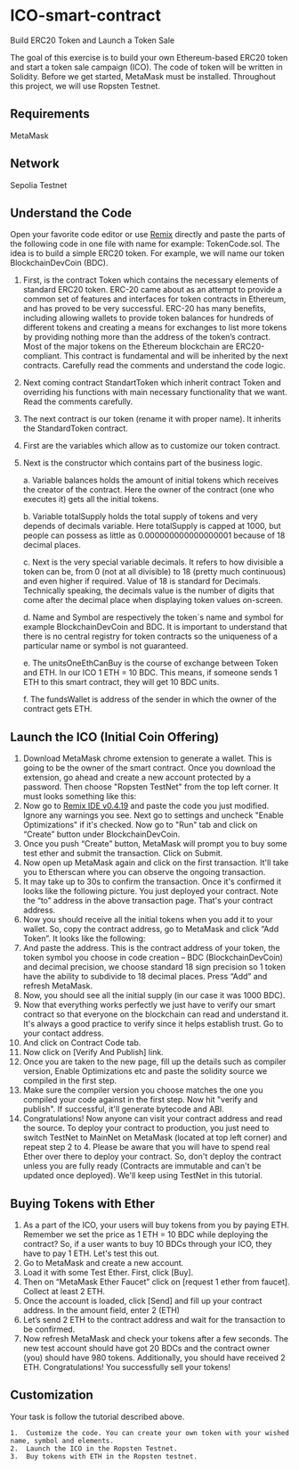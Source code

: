 # ICO-smart-contract

Build ERC20 Token and Launch a Token Sale

The goal of this exercise is to build your own Ethereum-based ERC20 token and start a token sale campaign (ICO).
The code of token will be written in Solidity. Before we get started, MetaMask must be installed. Throughout this project, we will use Ropsten Testnet.

## Requirements
MetaMask

## Network
Sepolia Testnet

##	Understand the Code
Open your favorite code editor or use [Remix](https://remix.ethereum.org) directly and paste the parts of the following code in one file with name for example: TokenCode.sol. The idea is to build a simple ERC20 token. For example, we will name our token BlockchainDevCoin (BDC). 

1.  First, is the contract Token which contains the necessary elements of standard ERC20 token. ERC-20 came about as an attempt to provide a common set of features and interfaces for token contracts in Ethereum, and has proved to be very successful. ERC-20 has many benefits, including allowing wallets to provide token balances for hundreds of different tokens and creating a means for exchanges to list more tokens by providing nothing more than the address of the token’s contract. Most of the major tokens on the Ethereum blockchain are ERC20-compliant. This contract is fundamental and will be inherited by the next contracts. Carefully read the comments and understand the code logic.
2.  Next coming contract StandartToken which inherit contract Token and overriding his functions with main necessary functionality that we want. Read the comments carefully.
3.  The next contract is our token (rename it with proper name). It inherits the StandardToken contract. 
4.  First are the variables which allow as to customize our token contract.
5.  Next is the constructor which contains part of the business logic. 
    
    a.  Variable balances holds the amount of initial tokens which receives the creator of the contract. Here the owner of the contract (one who executes it) gets all the initial tokens. 
    
    b.  Variable totalSupply holds the total supply of tokens and very depends of decimals variable. Here totalSupply is capped at 1000, but people can possess as little as 0.000000000000000001 because of 18 decimal places. 
    
    c.  Next is the very special variable decimals. It refers to how divisible a token can be, from 0 (not at all divisible) to 18 (pretty much continuous) and even higher if required. Value of 18 is standard for Decimals. Technically speaking, the decimals value is the number of digits that come after the decimal place when displaying token values on-screen. 
    
    d.  Name and Symbol are respectively the token`s name and symbol for example BlockchainDevCoin and BDC. It is important to understand that there is no central registry for token contracts so the uniqueness of a particular name or symbol is not guaranteed. 
    
    e.  The unitsOneEthCanBuy is the course of exchange between Token and ETH. In our ICO 1 ETH = 10 BDC. This means, if someone sends 1 ETH to this smart contract, they will get 10 BDC units.
    
    f.  The fundsWallet is address of the sender in which the owner of the contract gets ETH. 

##	Launch the ICO (Initial Coin Offering)
1.  Download MetaMask chrome extension to generate a wallet. This is going to be the owner of the smart contract. Once you download the extension, go ahead and create a new account protected by a password. Then choose "Ropsten TestNet" from the top left corner. It must looks something like this:
2.  Now go to [Remix IDE v0.4.19](https://remix.ethereum.org/#optimize=false&version=soljson-v0.4.19+commit.c4cbbb05.js) and paste the code you just modified. Ignore any warnings you see. Next go to settings and uncheck "Enable Optimizations" if it's checked. Now go to "Run" tab and click on “Create” button under BlockchainDevCoin.
3.  Once you push “Create” button, MetaMask will prompt you to buy some test ether and submit the transaction. Click on Submit.
4.  Now open up MetaMask again and click on the first transaction. It'll take you to Etherscan where you can observe the ongoing transaction. 
5.  It may take up to 30s to confirm the transaction. Once it's confirmed it looks like the following picture. You just deployed your contract. Note the “to” address in the above transaction page. That's your contract address. 
6.  Now you should receive all the initial tokens when you add it to your wallet. So, copy the contract address, go to MetaMask and click “Add Token”. It looks like the following:
7.  And paste the address. This is the contract address of your token, the token symbol you choose in code creation – BDC (BlockchainDevCoin) and decimal precision, we choose standard 18 sign precision so 1 token have the ability to subdivide to 18 decimal places. Press “Add” and refresh MetaMask.
8.  Now, you should see all the initial supply (in our case it was 1000 BDC). 
9.  Now that everything works perfectly we just have to verify our smart contract so that everyone on the blockchain can read and understand it. It's always a good practice to verify since it helps establish trust. Go to your contact address.
10. And click on Contract Code tab.  
11. Now click on [Verify And Publish] link. 
12. Once you are taken to the new page, fill up the details such as compiler version, Enable Optimizations etc and paste the solidity source we compiled in the first step. 
13. Make sure the compiler version you choose matches the one you compiled your code against in the first step. Now hit "verify and publish". If successful, it'll generate bytecode and ABI.
14. Congratulations! Now anyone can visit your contract address and read the source. To deploy your contract to production, you just need to switch TestNet to MainNet on MetaMask (located at top left corner) and repeat step 2 to 4. Please be aware that you will have to spend real Ether over there to deploy your contract. So, don't deploy the contract unless you are fully ready (Contracts are immutable and can't be updated once deployed). We'll keep using TestNet in this tutorial.

##	Buying Tokens with Ether
1.  As a part of the ICO, your users will buy tokens from you by paying ETH. Remember we set the price as 1 ETH = 10 BDC while deploying the contract? So, if a user wants to buy 10 BDCs through your ICO, they have to pay 1 ETH. Let's test this out. 
2.  Go to MetaMask and create a new account.
3.  Load it with some Test Ether. First, click [Buy].
4.  Then on “MetaMask Ether Faucet” click on [request 1 ether from faucet]. Collect at least 2 ETH.
5.  Once the account is loaded, click [Send] and fill up your contract address. In the amount field, enter 2 (ETH)
6.  Let’s send 2 ETH to the contract address and wait for the transaction to be confirmed. 
7.  Now refresh MetaMask and check your tokens after a few seconds. The new test account should have got 20 BDCs and the contract owner (you) should have 980 tokens. Additionally, you should have received 2 ETH. Congratulations! You successfully sell your tokens!

##	Customization
Your task is follow the tutorial described above.

    1.  Customize the code. You can create your own token with your wished name, symbol and elements.
    2.  Launch the ICO in the Ropsten Testnet.
    3.  Buy tokens with ETH in the Ropsten testnet. 
